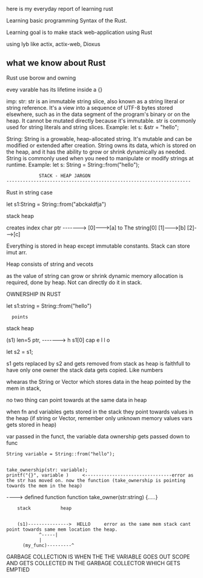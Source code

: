 here is my everyday report of learning rust

Learning basic programming Syntax of the Rust.

Learning goal is to make stack web-application using Rust

using lyb like actix, actix-web, Dioxus

## what we know about Rust

Rust use borow and owning

evey varable has its lifetime inside a {}


imp:
  str:
    str is an immutable string slice, also known as a string literal or string reference.
    It's a view into a sequence of UTF-8 bytes stored elsewhere, such as in the data segment of the program's binary or on the heap.
    It cannot be mutated directly because it's immutable.
    str is commonly used for string literals and string slices.
    Example: let s: &str = "hello";

  String:
    String is a growable, heap-allocated string.
    It's mutable and can be modified or extended after creation.
    String owns its data, which is stored on the heap, and it has the ability to grow or shrink dynamically as needed.
    String is commonly used when you need to manipulate or modify strings at runtime.
    Example: let s: String = String::from("hello");



				STACK - HEAP JARGON
    --------------------------------------------------------------------

Rust in string case


let s1:String = String::from("abckaldfja")

stack                heap

creates              index  char
  ptr      ------->   [0]--->[a]
to The string[0]      [1]--->[b]
		      [2]--->[c]	



Everything is stored in heap except immutable constants. 
Stack can store imut arr.

Heap consists of string and vecots


as the value of string can grow or shrink dynamic memory 
allocation is required, done by heap. Not can directly
do it in stack.


OWNERSHIP IN RUST

let s1:string = String::from("hello")
     
      points
stack 		heap

(s1)
len=5
ptr,   ------->	h s1[0]
cap		e
		l
		l
		o

let s2 = s1;

s1 gets replaced by s2 and gets removed from stack as heap is faithfull to have only one owner
the stack data gets copied. Like numbers

whearas the String or Vector which stores data in the heap pointed by the mem in stack, 

no two thing can point towards at the same data in heap


	
when fn and variables gets stored in the stack they point towards values in the heap (if string or Vector, remember only unknown memory values vars gets stored in heap)

var passed in the funct, the variable data ownership gets passed down to func


	String variable = String::from("hello");

	
	take_ownership(str: variable);
	printf("{}", variable )		<--------------------------------error as the str has moved on. now the function (take_ownership is pointing towards the mem in the heap)

		
----> defined function	function take_owner(str:string) {.....}



		stack 			heap
			

		(s1)--------------->  HELLO		error as the same mem stack cant point towards same mem location the heap. 
				^-----|
				|
	      (my_func)---------^



GARBAGE COLLECTION IS WHEN THE THE VARIABLE GOES OUT SCOPE AND GETS COLLECTED IN THE GARBAGE COLLECTOR WHICH GETS EMPTIED
